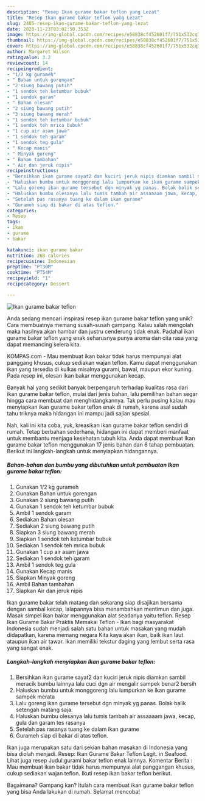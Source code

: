 ```yaml
---
description: "Resep Ikan gurame bakar teflon yang Lezat"
title: "Resep Ikan gurame bakar teflon yang Lezat"
slug: 2405-resep-ikan-gurame-bakar-teflon-yang-lezat
date: 2020-11-23T03:02:50.353Z
image: https://img-global.cpcdn.com/recipes/e58838cf452601f7/751x532cq70/ikan-gurame-bakar-teflon-foto-resep-utama.jpg
thumbnail: https://img-global.cpcdn.com/recipes/e58838cf452601f7/751x532cq70/ikan-gurame-bakar-teflon-foto-resep-utama.jpg
cover: https://img-global.cpcdn.com/recipes/e58838cf452601f7/751x532cq70/ikan-gurame-bakar-teflon-foto-resep-utama.jpg
author: Margaret Wilson
ratingvalue: 3.2
reviewcount: 14
recipeingredient:
- "1/2 kg gurameh"
- " Bahan untuk gorengan"
- "2 siung bawang putih"
- "1 sendok teh ketumbar bubuk"
- "1 sendok garam"
- " Bahan olesan"
- "2 siung bawang putih"
- "3 siung bawang merah"
- "1 sendok teh ketumbar bubuk"
- "1 sendok teh mrica bubuk"
- "1 cup air asam jawa"
- "1 sendok teh garam"
- "1 sendok teg gula"
- " Kecap manis"
- " Minyak goreng"
- " Bahan tambahan"
- " Air dan jeruk nipis"
recipeinstructions:
- "Bersihkan ikan gurame sayat2 dan kuciri jeruk nipis diamkan sambil meracik bumbu lainnya lalu cuci dgn air mengalir sampek benar2 bersih"
- "Haluskan bumbu untuk monggoreng lalu lumpurkan ke ikan gurame sampek merata"
- "Lalu goreng ikan gurame tersebut dgn minyak yg panas. Bolak balik setengah matang saja."
- "Haluskan bumbu olesanya lalu tumis tambah air assaaaam jawa, kecap, gula dan garam tes rasanya"
- "Setelah pas rasanya tuang ke dalam ikan gurame"
- "Gurameh siap di bakar di atas teflon."
categories:
- Resep
tags:
- ikan
- gurame
- bakar

katakunci: ikan gurame bakar 
nutrition: 268 calories
recipecuisine: Indonesian
preptime: "PT30M"
cooktime: "PT54M"
recipeyield: "1"
recipecategory: Dessert

---
```



![Ikan gurame bakar teflon](https://img-global.cpcdn.com/recipes/e58838cf452601f7/751x532cq70/ikan-gurame-bakar-teflon-foto-resep-utama.jpg)

Anda sedang mencari inspirasi resep ikan gurame bakar teflon yang unik? Cara membuatnya memang susah-susah gampang. Kalau salah mengolah maka hasilnya akan hambar dan justru cenderung tidak enak. Padahal ikan gurame bakar teflon yang enak seharusnya punya aroma dan cita rasa yang dapat memancing selera kita.

KOMPAS.com - Mau membuat ikan bakar tidak harus mempunyai alat panggang khusus, cukup sediakan wajan teflon. Kamu dapat menggunakan ikan yang tersedia di kulkas misalnya gurami, bawal, maupun ekor kuning. Pada resep ini, olesan ikan bakar menggunakan kecap.

Banyak hal yang sedikit banyak berpengaruh terhadap kualitas rasa dari ikan gurame bakar teflon, mulai dari jenis bahan, lalu pemilihan bahan segar hingga cara membuat dan menghidangkannya. Tak perlu pusing kalau mau menyiapkan ikan gurame bakar teflon enak di rumah, karena asal sudah tahu triknya maka hidangan ini mampu jadi sajian spesial.


Nah, kali ini kita coba, yuk, kreasikan ikan gurame bakar teflon sendiri di rumah. Tetap berbahan sederhana, hidangan ini dapat memberi manfaat untuk membantu menjaga kesehatan tubuh kita. Anda dapat membuat Ikan gurame bakar teflon menggunakan 17 jenis bahan dan 6 tahap pembuatan. Berikut ini langkah-langkah untuk menyiapkan hidangannya.

<!--inarticleads1-->

##### Bahan-bahan dan bumbu yang dibutuhkan untuk pembuatan Ikan gurame bakar teflon:

1. Gunakan 1/2 kg gurameh
1. Gunakan  Bahan untuk gorengan
1. Gunakan 2 siung bawang putih
1. Gunakan 1 sendok teh ketumbar bubuk
1. Ambil 1 sendok garam
1. Sediakan  Bahan olesan
1. Sediakan 2 siung bawang putih
1. Siapkan 3 siung bawang merah
1. Siapkan 1 sendok teh ketumbar bubuk
1. Sediakan 1 sendok teh mrica bubuk
1. Gunakan 1 cup air asam jawa
1. Sediakan 1 sendok teh garam
1. Ambil 1 sendok teg gula
1. Gunakan  Kecap manis
1. Siapkan  Minyak goreng
1. Ambil  Bahan tambahan
1. Siapkan  Air dan jeruk nipis


Ikan gurame bakar telah matang dan sekarang siap disajikan bersama dengan sambal kecap, lalapannya bisa menambahkan mentimun dan juga. Masak simpel ikan bakar menggunakan alat seadanya yaitu teflon. Resep Ikan Gurame Bakar Praktis Memakai Teflon - Ikan bagi masyarakat Indonesia sudah menjadi salah satu bahan untuk masakan yang mudah didapatkan, karena memang negara Kita kaya akan ikan, baik ikan laut ataupun ikan air tawar. Ikan memiliki tekstur daging yang lembut serta rasa yang sangat enak. 

<!--inarticleads2-->

##### Langkah-langkah menyiapkan Ikan gurame bakar teflon:

1. Bersihkan ikan gurame sayat2 dan kuciri jeruk nipis diamkan sambil meracik bumbu lainnya lalu cuci dgn air mengalir sampek benar2 bersih
1. Haluskan bumbu untuk monggoreng lalu lumpurkan ke ikan gurame sampek merata
1. Lalu goreng ikan gurame tersebut dgn minyak yg panas. Bolak balik setengah matang saja.
1. Haluskan bumbu olesanya lalu tumis tambah air assaaaam jawa, kecap, gula dan garam tes rasanya
1. Setelah pas rasanya tuang ke dalam ikan gurame
1. Gurameh siap di bakar di atas teflon.


Ikan juga merupakan satu dari sekian bahan masakan di Indonesia yang bisa diolah menjadi. Resep: Ikan Gurame Bakar Teflon Legit. in Seafood. Lihat juga resep Judul:gurami bakar teflon enak lainnya. Komentar Berita : Mau membuat ikan bakar tidak harus mempunyai alat panggangan khusus, cukup sediakan wajan teflon. Ikuti resep ikan bakar teflon berikut. 

Bagaimana? Gampang kan? Itulah cara membuat ikan gurame bakar teflon yang bisa Anda lakukan di rumah. Selamat mencoba!
